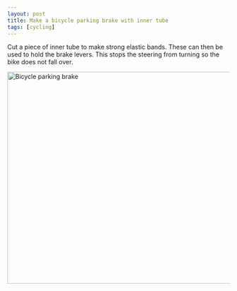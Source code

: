 ```yaml
---
layout: post
title: Make a bicycle parking brake with inner tube
tags: [cycling]
---
```


Cut a piece of inner tube to make strong elastic bands. These can then be
used to hold the brake levers. This stops the steering from turning so the
bike does not fall over.

<img src="https://farm9.staticflickr.com/8020/7454535600_ff5221bb02_z.jpg"
width="640" height="480" alt="Bicycle parking brake">
